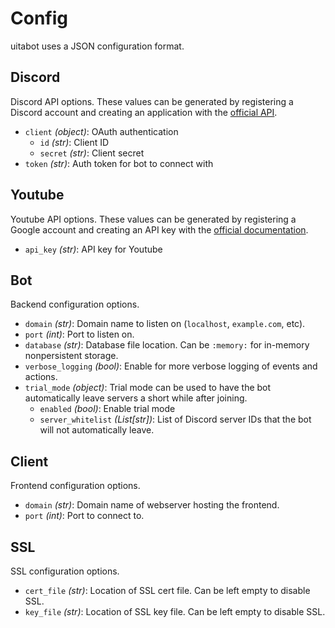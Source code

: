 # Config

uitabot uses a JSON configuration format.

## Discord
Discord API options. These values can be generated by registering a Discord account and creating an application with the [official API](https://discordapp.com/developers/applications/).

* `client` *(object)*: OAuth authentication
    * `id` *(str)*: Client ID
    * `secret` *(str)*: Client secret
* `token` *(str)*: Auth token for bot to connect with

## Youtube
Youtube API options. These values can be generated by registering a Google account and creating an API key with the [official documentation](https://developers.google.com/youtube/v3/).

* `api_key` *(str)*: API key for Youtube

## Bot
Backend configuration options.

* `domain` *(str)*: Domain name to listen on (`localhost`, `example.com`, etc).
* `port` *(int)*: Port to listen on.
* `database` *(str)*: Database file location. Can be `:memory:` for in-memory nonpersistent storage.
* `verbose_logging` *(bool)*: Enable for more verbose logging of events and actions.
* `trial_mode` *(object)*: Trial mode can be used to have the bot automatically leave servers a short while after joining.
    * `enabled` *(bool)*: Enable trial mode
    * `server_whitelist` *(List[str])*: List of Discord server IDs that the bot will not automatically leave.

## Client
Frontend configuration options.

* `domain` *(str)*: Domain name of webserver hosting the frontend.
* `port` *(int)*: Port to connect to.

## SSL
SSL configuration options.

* `cert_file` *(str)*: Location of SSL cert file. Can be left empty to disable SSL.
* `key_file` *(str)*: Location of SSL key file. Can be left empty to disable SSL.
